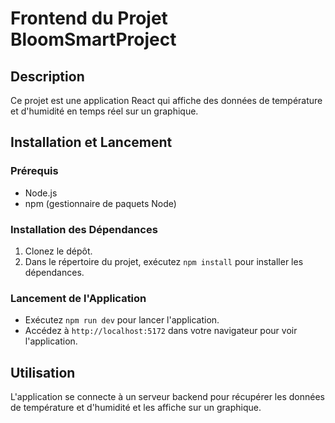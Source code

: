 # Frontend du Projet BloomSmartProject

## Description
Ce projet est une application React qui affiche des données de température et d'humidité en temps réel sur un graphique.

## Installation et Lancement

### Prérequis
- Node.js
- npm (gestionnaire de paquets Node)

### Installation des Dépendances
1. Clonez le dépôt.
2. Dans le répertoire du projet, exécutez `npm install` pour installer les dépendances.

### Lancement de l'Application
- Exécutez `npm run dev` pour lancer l'application.
- Accédez à `http://localhost:5172` dans votre navigateur pour voir l'application.

## Utilisation
L'application se connecte à un serveur backend pour récupérer les données de température et d'humidité et les affiche sur un graphique.

